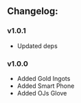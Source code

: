 ## Changelog:

### v1.0.1

- Updated deps

### v1.0.0

- Added Gold Ingots
- Added Smart Phone
- Added OJs Glove